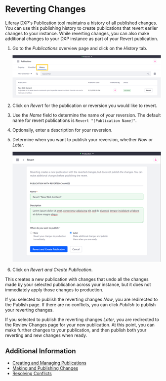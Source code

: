 # Reverting Changes

Liferay DXP's Publication tool maintains a history of all published changes. You can use this publishing history to create publications that revert earlier changes to your instance. While reverting changes, you can also make additional changes to your DXP instance as part of your Revert publication.

1. Go to the _Publications_ overview page and click on the _History_ tab.

    ![Go to the Publications overview page and click on History.](./reverting-changes/images/01.png)

1. Click on _Revert_ for the publication or reversion you would like to revert.

1. Use the _Name_ field to determine the name of your reversion. The default name for revert publications is `Revert "[Publication Name]"`.

1. Optionally, enter a description for your reversion.

1. Determine when you want to publish your reversion, whether _Now_ or _Later_.

    ![From the Revert page, you can determine when you want to publish your revision.](./reverting-changes/images/02.png)

1. Click on _Revert and Create Publication_.

This creates a new publication with changes that undo all the changes made by your selected publication across your instance, but it does not immediately apply those changes to production.

If you selected to publish the reverting changes _Now_, you are redirected to the Publish page. If there are no conflicts, you can click _Publish_ to publish your reverting changes.

If you selected to publish the reverting changes _Later_, you are redirected to the Review Changes page for your new publication. At this point, you can make further changes to your publication, and then publish both your reverting and new changes when ready.

## Additional Information

-   [Creating and Managing Publications](./creating-and-managing-publications.md)
-   [Making and Publishing Changes](./making-and-publishing-changes.md)
-   [Resolving Conflicts](resolving-conflicts.md)
